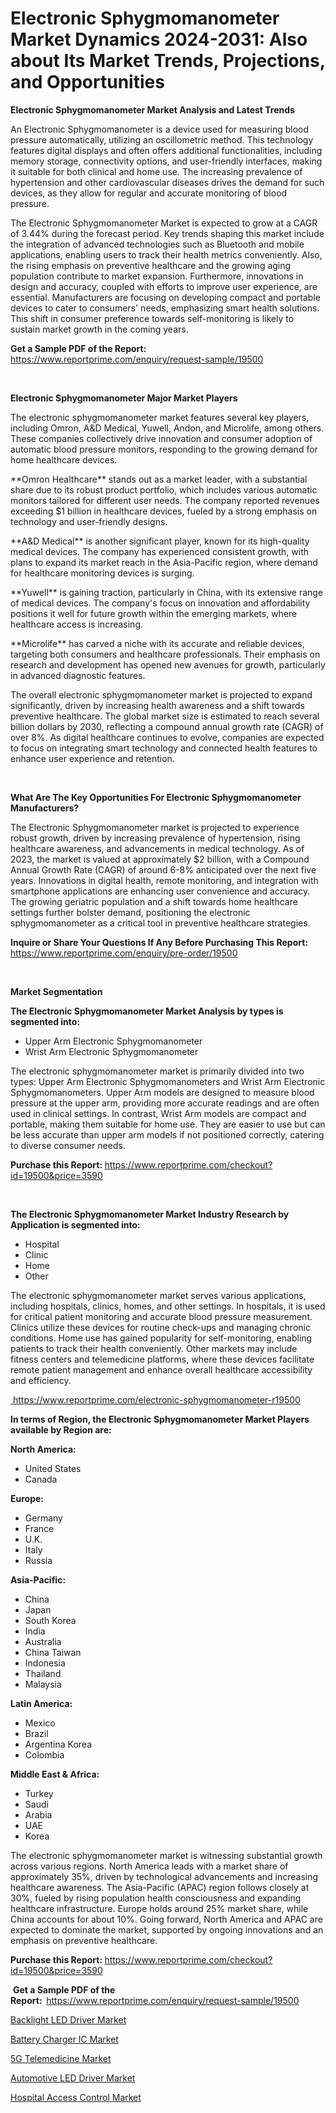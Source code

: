 <p><h1>Electronic Sphygmomanometer Market Dynamics 2024-2031: Also about Its Market Trends, Projections, and Opportunities</h1></p><p><strong>Electronic Sphygmomanometer Market Analysis and Latest Trends</strong></p>
<p><p>An Electronic Sphygmomanometer is a device used for measuring blood pressure automatically, utilizing an oscillometric method. This technology features digital displays and often offers additional functionalities, including memory storage, connectivity options, and user-friendly interfaces, making it suitable for both clinical and home use. The increasing prevalence of hypertension and other cardiovascular diseases drives the demand for such devices, as they allow for regular and accurate monitoring of blood pressure.</p><p>The Electronic Sphygmomanometer Market is expected to grow at a CAGR of 3.44% during the forecast period. Key trends shaping this market include the integration of advanced technologies such as Bluetooth and mobile applications, enabling users to track their health metrics conveniently. Also, the rising emphasis on preventive healthcare and the growing aging population contribute to market expansion. Furthermore, innovations in design and accuracy, coupled with efforts to improve user experience, are essential. Manufacturers are focusing on developing compact and portable devices to cater to consumers' needs, emphasizing smart health solutions. This shift in consumer preference towards self-monitoring is likely to sustain market growth in the coming years.</p></p>
<p><strong>Get a Sample PDF of the Report:&nbsp;</strong> <a href="https://www.reportprime.com/enquiry/request-sample/19500?utm_campaign=1106&utm_medium=2&utm_source=Github&utm_content=ia&utm_term=23112024&utm_id=electronic-sphygmomanometer">https://www.reportprime.com/enquiry/request-sample/19500</a></p>
<p>&nbsp;</p>
<p><strong>Electronic Sphygmomanometer Major Market Players</strong></p>
<p><p>The electronic sphygmomanometer market features several key players, including Omron, A&D Medical, Yuwell, Andon, and Microlife, among others. These companies collectively drive innovation and consumer adoption of automatic blood pressure monitors, responding to the growing demand for home healthcare devices.</p><p>**Omron Healthcare** stands out as a market leader, with a substantial share due to its robust product portfolio, which includes various automatic monitors tailored for different user needs. The company reported revenues exceeding $1 billion in healthcare devices, fueled by a strong emphasis on technology and user-friendly designs.</p><p>**A&D Medical** is another significant player, known for its high-quality medical devices. The company has experienced consistent growth, with plans to expand its market reach in the Asia-Pacific region, where demand for healthcare monitoring devices is surging.</p><p>**Yuwell** is gaining traction, particularly in China, with its extensive range of medical devices. The company's focus on innovation and affordability positions it well for future growth within the emerging markets, where healthcare access is increasing.</p><p>**Microlife** has carved a niche with its accurate and reliable devices, targeting both consumers and healthcare professionals. Their emphasis on research and development has opened new avenues for growth, particularly in advanced diagnostic features.</p><p>The overall electronic sphygmomanometer market is projected to expand significantly, driven by increasing health awareness and a shift towards preventive healthcare. The global market size is estimated to reach several billion dollars by 2030, reflecting a compound annual growth rate (CAGR) of over 8%. As digital healthcare continues to evolve, companies are expected to focus on integrating smart technology and connected health features to enhance user experience and retention.</p></p>
<p>&nbsp;</p>
<p><strong>What Are The Key Opportunities For Electronic Sphygmomanometer Manufacturers?</strong></p>
<p><p>The Electronic Sphygmomanometer market is projected to experience robust growth, driven by increasing prevalence of hypertension, rising healthcare awareness, and advancements in medical technology. As of 2023, the market is valued at approximately $2 billion, with a Compound Annual Growth Rate (CAGR) of around 6-8% anticipated over the next five years. Innovations in digital health, remote monitoring, and integration with smartphone applications are enhancing user convenience and accuracy. The growing geriatric population and a shift towards home healthcare settings further bolster demand, positioning the electronic sphygmomanometer as a critical tool in preventive healthcare strategies.</p></p>
<p><strong>Inquire or Share Your Questions If Any Before Purchasing This Report:</strong> <a href="https://www.reportprime.com/enquiry/pre-order/19500?utm_campaign=1106&utm_medium=2&utm_source=Github&utm_content=ia&utm_term=23112024&utm_id=electronic-sphygmomanometer">https://www.reportprime.com/enquiry/pre-order/19500</a></p>
<p>&nbsp;</p>
<p><strong>Market Segmentation</strong></p>
<p><strong>The Electronic Sphygmomanometer Market Analysis by types is segmented into:</strong></p>
<p><ul><li>Upper Arm Electronic Sphygmomanometer</li><li>Wrist Arm Electronic Sphygmomanometer</li></ul></p>
<p><p>The electronic sphygmomanometer market is primarily divided into two types: Upper Arm Electronic Sphygmomanometers and Wrist Arm Electronic Sphygmomanometers. Upper Arm models are designed to measure blood pressure at the upper arm, providing more accurate readings and are often used in clinical settings. In contrast, Wrist Arm models are compact and portable, making them suitable for home use. They are easier to use but can be less accurate than upper arm models if not positioned correctly, catering to diverse consumer needs.</p></p>
<p><strong>Purchase this Report:&nbsp;</strong><a href="https://www.reportprime.com/checkout?id=19500&price=3590&utm_campaign=1106&utm_medium=2&utm_source=Github&utm_content=ia&utm_term=23112024&utm_id=electronic-sphygmomanometer">https://www.reportprime.com/checkout?id=19500&price=3590</a></p>
<p>&nbsp;</p>
<p><strong>The Electronic Sphygmomanometer Market Industry Research by Application is segmented into:</strong></p>
<p><ul><li>Hospital</li><li>Clinic</li><li>Home</li><li>Other</li></ul></p>
<p><p>The electronic sphygmomanometer market serves various applications, including hospitals, clinics, homes, and other settings. In hospitals, it is used for critical patient monitoring and accurate blood pressure measurement. Clinics utilize these devices for routine check-ups and managing chronic conditions. Home use has gained popularity for self-monitoring, enabling patients to track their health conveniently. Other markets may include fitness centers and telemedicine platforms, where these devices facilitate remote patient management and enhance overall healthcare accessibility and efficiency.</p></p>
<p><a href="https://www.reportprime.com/electronic-sphygmomanometer-r19500?utm_campaign=1106&utm_medium=2&utm_source=Github&utm_content=ia&utm_term=23112024&utm_id=electronic-sphygmomanometer">&nbsp;https://www.reportprime.com/electronic-sphygmomanometer-r19500</a></p>
<p><strong>In terms of Region, the Electronic Sphygmomanometer Market Players available by Region are:</strong></p>
<p>
    <p> <strong> North America: </strong>
        <ul>
            <li>United States</li>
            <li>Canada</li>
        </ul>
        </p> 
    <p> <strong> Europe: </strong>
        <ul>
            <li>Germany</li>
            <li>France</li>
            <li>U.K.</li>
            <li>Italy</li>
            <li>Russia</li>
        </ul>
        </p> 
    <p> <strong> Asia-Pacific: </strong>
        <ul>
            <li>China</li>
            <li>Japan</li>
            <li>South Korea</li>
            <li>India</li>
            <li>Australia</li>
            <li>China Taiwan</li>
            <li>Indonesia</li>
            <li>Thailand</li>
            <li>Malaysia</li>
        </ul>
        </p> 
    <p> <strong> Latin America: </strong>
        <ul>
            <li>Mexico</li>
            <li>Brazil</li>
            <li>Argentina Korea</li>
            <li>Colombia</li>
        </ul>
        </p> 
    <p> <strong> Middle East & Africa: </strong>
        <ul>
            <li>Turkey</li>
            <li>Saudi</li>
            <li>Arabia</li>
            <li>UAE</li>
            <li>Korea</li>
        </ul>
    </p>
    </p>
<p><p>The electronic sphygmomanometer market is witnessing substantial growth across various regions. North America leads with a market share of approximately 35%, driven by technological advancements and increasing healthcare awareness. The Asia-Pacific (APAC) region follows closely at 30%, fueled by rising population health consciousness and expanding healthcare infrastructure. Europe holds around 25% market share, while China accounts for about 10%. Going forward, North America and APAC are expected to dominate the market, supported by ongoing innovations and an emphasis on preventive healthcare.</p></p>
<p><strong>Purchase this Report: </strong><a href="https://www.reportprime.com/checkout?id=19500&price=3590&utm_campaign=1106&utm_medium=2&utm_source=Github&utm_content=ia&utm_term=23112024&utm_id=electronic-sphygmomanometer">https://www.reportprime.com/checkout?id=19500&price=3590</a></p>
<p>&nbsp;<strong>Get a Sample PDF of the Report:&nbsp;&nbsp;</strong><a href="https://www.reportprime.com/enquiry/request-sample/19500?utm_campaign=1106&utm_medium=2&utm_source=Github&utm_content=ia&utm_term=23112024&utm_id=electronic-sphygmomanometer">https://www.reportprime.com/enquiry/request-sample/19500</a></p>
<p><strong></strong></p>
<p><p><a href="https://www.linkedin.com/pulse/comprehensive-backlight-led-driver-market-analysis-sales-channel-x0b7c?utm_campaign=1106&utm_medium=2&utm_source=Github&utm_content=ia&utm_term=23112024&utm_id=electronic-sphygmomanometer">Backlight LED Driver Market</a></p><p><a href="https://www.linkedin.com/pulse/battery-charger-ic-industry-report-examines-recent-innovations-93uwc?utm_campaign=1106&utm_medium=2&utm_source=Github&utm_content=ia&utm_term=23112024&utm_id=electronic-sphygmomanometer">Battery Charger IC Market</a></p><p><a href="https://issuu.com/reportprime-2/docs/5g-telemedicine-market-size-2030.pp_b2d84582dfa265?utm_campaign=1106&utm_medium=2&utm_source=Github&utm_content=ia&utm_term=23112024&utm_id=electronic-sphygmomanometer">5G Telemedicine Market</a></p><p><a href="https://www.linkedin.com/pulse/projecting-growth-automotive-led-driver-market-insights-expected-wqtac?utm_campaign=1106&utm_medium=2&utm_source=Github&utm_content=ia&utm_term=23112024&utm_id=electronic-sphygmomanometer">Automotive LED Driver Market</a></p><p><a href="https://issuu.com/reportprime-2/docs/hospital-access-control-market-size_65d362d468d648?utm_campaign=1106&utm_medium=2&utm_source=Github&utm_content=ia&utm_term=23112024&utm_id=electronic-sphygmomanometer">Hospital Access Control Market</a></p></p>